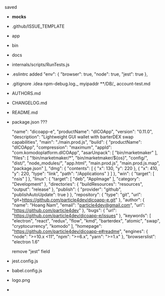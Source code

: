 saved

- **mocks**

- .github/ISSUE_TEMPLATE

- app

- bin

- docs

- internals/scripts/RunTests.js

- .eslintrc added
  "env": {
  "browser": true,
  "node": true,
  "jest": true
  },

- .gitignore
  .idea
  npm-debug.log._
  myipaddr
  \*\*/DB/_
  account-test.md

- AUTHORS.md

- CHANGELOG.md

- README.md

- package.json ???

  "name": "dicoapp-e",
  "productName": "dICOApp",
  "version": "0.11.0",
  "description": "Lightweight GUI wallet with barterDEX swap capabilities",
  "main": "./main.prod.js",
  "build": {
  "productName": "dICOApp",
  "compression": "maximum",
  "appId": "com.komodoplatform.dICOApp",
  "asarUnpack": [
  "bin/marketmaker"
  ],
  "files": [
  "!bin/marketmaker/*",
  "bin/marketmaker/${os}",
  "config/",
  "dist/",
  "node_modules/",
  "app.html",
  "main.prod.js",
  "main.prod.js.map",
  "package.json"
  ],
  "dmg": {
  "contents": [
  {
  "x": 130,
  "y": 220
  },
  {
  "x": 410,
  "y": 220,
  "type": "link",
  "path": "/Applications"
  }
  ]
  },
  "win": {
  "target": [
  "nsis"
  ]
  },
  "linux": {
  "target": [
  "deb",
  "AppImage"
  ],
  "category": "Development"
  },
  "directories": {
  "buildResources": "resources",
  "output": "release"
  },
  "publish": {
  "provider": "github",
  "publishAutoUpdate": true
  }
  },
  "repository": {
  "type": "git",
  "url": "git+https://github.com/particle4dev/dicoapp-e.git"
  },
  "author": {
  "name": "Hoang Nam",
  "email": "particle4dev@gmail.com",
  "url": "https://github.com/particle4dev"
  },
  "bugs": {
  "url": "https://github.com/particle4dev/dicoapp-e/issues"
  },
  "keywords": [
  "electron",
  "react",
  "redux",
  "flow",
  "kmd",
  "barterdex",
  "atomic",
  "swap",
  "cryptocurrency",
  "komodo"
  ],
  "homepage": "https://github.com/particle4dev/dicoapp-e#readme",
  "engines": {
  "node": ">=10.x <11",
  "npm": ">=6.x",
  "yarn": ">=1.x"
  },
  "browserslist": "electron 1.6"

  remove "jest" field

- jest.config.js

- babel.config.js

- logo.png

-
